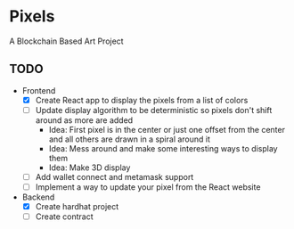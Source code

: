 # Pixels
A Blockchain Based Art Project

## TODO
- Frontend
  - [x] Create React app to display the pixels from a list of colors
  - [ ] Update display algorithm to be deterministic so pixels don't shift around as more are added
    - Idea: First pixel is in the center or just one offset from the center and all others are drawn in a spiral around it
    - Idea: Mess around and make some interesting ways to display them
    - Idea: Make 3D display
  - [ ] Add wallet connect and metamask support
  - [ ] Implement a way to update your pixel from the React website
- Backend
  - [x] Create hardhat project
  - [ ] Create contract
